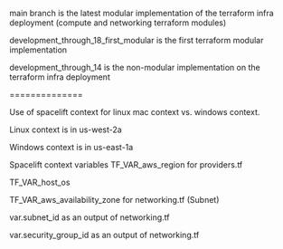 main branch is the latest modular implementation of the terraform infra deployment (compute and networking terraform modules)

development_through_18_first_modular is the first terraform modular implementation

development_through_14 is the non-modular implementation on the terraform infra deployment



==============

Use of spacelift context for linux mac context vs. windows context.

Linux context is in us-west-2a

Windows context is in us-east-1a

Spacelift context variables
TF_VAR_aws_region for providers.tf

TF_VAR_host_os

TF_VAR_aws_availability_zone for networking.tf (Subnet)

var.subnet_id as an output of networking.tf

var.security_group_id as an output of networking.tf



